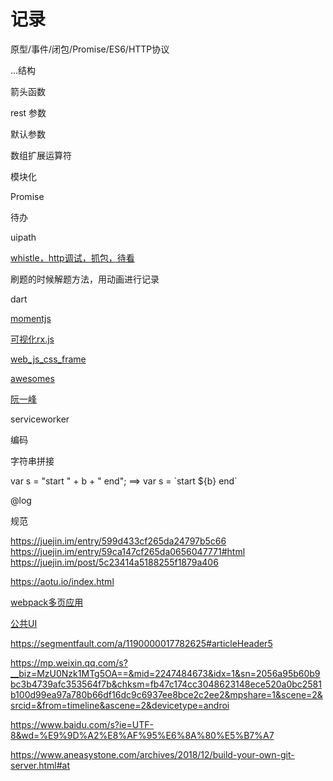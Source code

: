 # 记录



原型/事件/闭包/Promise/ES6/HTTP协议

...结构

箭头函数

rest 参数

默认参数

数组扩展运算符

模块化

Promise





待办

uipath

[whistle，http调试，抓包，待看](https://cloud.tencent.com/developer/article/1334698)

刷题的时候解题方法，用动画进行记录

dart

[momentjs](http://momentjs.com/)

[可视化rx.js](https://reactive.how/)

[web_js_css_frame](https://github.com/yyman001/web_js_css_frame)

[awesomes](https://www.awesomes.cn/)

[阮一峰](http://www.ruanyifeng.com/blog/)

serviceworker

编码

字符串拼接

var s = "start " + b + " end";  ==> var s = \`start ${b} end`



@log



规范

https://juejin.im/entry/599d433cf265da24797b5c66
https://juejin.im/entry/59ca147cf265da0656047771#html
https://juejin.im/post/5c23414a5188255f1879a406

https://aotu.io/index.html

[webpack多页应用](https://github.com/lvzhenbang/webpack-play)

[公共UI](https://public-apis.xyz/category/health)

https://segmentfault.com/a/1190000017782625#articleHeader5

https://mp.weixin.qq.com/s?__biz=MzU0Nzk1MTg5OA==&mid=2247484673&idx=1&sn=2056a95b60b9bc3b4739afc353564f7b&chksm=fb47c174cc3048623148ece520a0bc2581b100d99ea97a780b66df16dc9c6937ee8bce2c2ee2&mpshare=1&scene=2&srcid=&from=timeline&ascene=2&devicetype=androi

https://www.baidu.com/s?ie=UTF-8&wd=%E9%9D%A2%E8%AF%95%E6%8A%80%E5%B7%A7

https://www.aneasystone.com/archives/2018/12/build-your-own-git-server.html#at